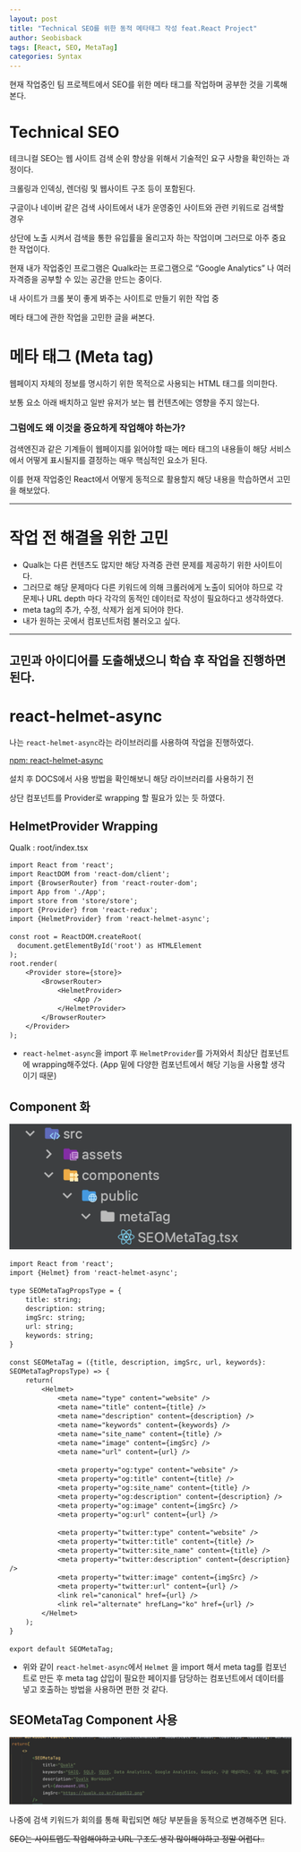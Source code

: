 ```yaml
---
layout: post
title: "Technical SEO를 위한 동적 메타태그 작성 feat.React Project"
author: Seobisback
tags: [React, SEO, MetaTag]
categories: Syntax
---
```


현재 작업중인 팀 프로젝트에서 SEO를 위한 메타 태그를 작업하며 공부한 것을 기록해본다.

# Technical SEO

테크니컬 SEO는 웹 사이트 검색 순위 향상을 위해서 기술적인 요구 사항을 확인하는 과정이다.

크롤링과 인덱싱, 렌더링 및 웹사이트 구조 등이 포함된다.

구글이나 네이버 같은 검색 사이트에서 내가 운영중인 사이트와 관련 키워드로 검색할 경우

상단에 노출 시켜서 검색을 통한 유입률을 올리고자 하는 작업이며 그러므로 아주 중요한 작업이다.

현재 내가 작업중인 프로그램은 Qualk라는 프로그램으로 “Google Analytics” 나 여러 자격증을 공부할 수 있는 공간을 만드는 중이다.

내 사이트가 크롤 봇이 좋게 봐주는 사이트로 만들기 위한 작업 중

메타 태그에 관한 작업을 고민한 글을 써본다.

# 메타 태그 (Meta tag)

웹페이지 자체의 정보를 명시하기 위한 목적으로 사용되는 HTML 태그를 의미한다.

보통 <head> 요소 아래 배치하고 일반 유저가 보는 웹 컨텐츠에는 영향을 주지 않는다.

### 그럼에도 왜 이것을 중요하게 작업해야 하는가?

검색엔진과 같은 기계들이 웹페이지를 읽어야할 때는 메타 태그의 내용들이 해당 서비스에서 어떻게 표시될지를 결정하는 매우 핵심적인 요소가 된다.

이를 현재 작업중인 React에서 어떻게 동적으로 활용할지 해당 내용을 학습하면서 고민을 해보았다.

---

# 작업 전 해결을 위한 고민

- Qualk는 다른 컨텐츠도 많지만 해당 자격증 관련 문제를 제공하기 위한 사이트이다.
- 그러므로 해당 문제마다 다른 키워드에 의해 크롤러에게 노출이 되어야 하므로 각 문제나 URL depth 마다 각각의 동적인 데이터로 작성이 필요하다고 생각하였다.
- meta tag의 추가, 수정, 삭제가 쉽게 되어야 한다.
- 내가 원하는 곳에서 컴포넌트처럼 불러오고 싶다.

---

## 고민과 아이디어를 도출해냈으니 학습 후 작업을 진행하면 된다.

# react-helmet-async

나는 `react-helmet-async`라는 라이브러리를 사용하여 작업을 진행하였다.

[npm: react-helmet-async](https://www.npmjs.com/package/react-helmet-async)

설치 후 DOCS에서 사용 방법을 확인해보니 해당 라이브러리를 사용하기 전

상단 컴포넌트를 Provider로 wrapping 할 필요가 있는 듯 하였다.

## HelmetProvider Wrapping

Qualk : root/index.tsx

```tsx
import React from 'react';
import ReactDOM from 'react-dom/client';
import {BrowserRouter} from 'react-router-dom';
import App from './App';
import store from 'store/store';
import {Provider} from 'react-redux';
import {HelmetProvider} from 'react-helmet-async';

const root = ReactDOM.createRoot(
  document.getElementById('root') as HTMLElement
);
root.render(
    <Provider store={store}>
        <BrowserRouter>
            <HelmetProvider>
                <App />
            </HelmetProvider>
        </BrowserRouter>
    </Provider>
);
```

- `react-helmet-async`을 import 후 `HelmetProvider`를 가져와서 최상단 컴포넌트에 wrapping해주었다. (App 밑에 다양한 컴포넌트에서 해당 기능을 사용할 생각이기 때문)

## Component 화

![seo01](/assets/images/posts/2023-04-15-Technical-SEO-meta-tag/seo01.png)

```tsx
import React from 'react';
import {Helmet} from 'react-helmet-async';

type SEOMetaTagPropsType = {
    title: string;
    description: string;
    imgSrc: string;
    url: string;
    keywords: string;
}

const SEOMetaTag = ({title, description, imgSrc, url, keywords}: SEOMetaTagPropsType) => {
    return(
        <Helmet>
            <meta name="type" content="website" />
            <meta name="title" content={title} />
            <meta name="description" content={description} />
            <meta name="keywords" content={keywords} />
            <meta name="site_name" content={title} />
            <meta name="image" content={imgSrc} />
            <meta name="url" content={url} />

            <meta property="og:type" content="website" />
            <meta property="og:title" content={title} />
            <meta property="og:site_name" content={title} />
            <meta property="og:description" content={description} />
            <meta property="og:image" content={imgSrc} />
            <meta property="og:url" content={url} />

            <meta property="twitter:type" content="website" />
            <meta property="twitter:title" content={title} />
            <meta property="twitter:site_name" content={title} />
            <meta property="twitter:description" content={description} />
            <meta property="twitter:image" content={imgSrc} />
            <meta property="twitter:url" content={url} />
            <link rel="canonical" href={url} />
            <link rel="alternate" hrefLang="ko" href={url} />
        </Helmet>
    );
}

export default SEOMetaTag;
```

- 위와 같이 `react-helmet-async`에서 `Helmet`  을 import 해서 meta tag를 컴포넌트로 만든 후 meta tag 삽입이 필요한 페이지를 담당하는 컴포넌트에서 데이터를 넣고 호출하는 방법을 사용하면 편한 것 같다.

## SEOMetaTag Component 사용

![seo02](/assets/images/posts/2023-04-15-Technical-SEO-meta-tag/seo02.png)

나중에 검색 키워드가 회의를 통해 확립되면 해당 부분들을 동적으로 변경해주면 된다.

~~SEO는 사이트맵도 작업해야하고 URL 구조도 생각 많이해야하고 정말 어렵다..~~